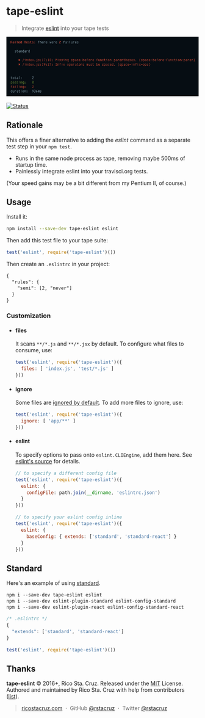 # tape-eslint

> Integrate [eslint][] into your tape tests

![](https://raw.githubusercontent.com/rstacruz/tape-standard/gh-pages/screenshot.png)

[![Status](https://travis-ci.org/rstacruz/tape-eslint.svg?branch=master)](https://travis-ci.org/rstacruz/tape-eslint "See test builds")

[eslint]: http://eslint.org/

## Rationale

This offers a finer alternative to adding the *eslint* command as a separate test step in your `npm test`.

* Runs in the same node process as tape, removing maybe 500ms of startup time.
* Painlessly integrate eslint into your travisci.org tests.

(Your speed gains may be a bit different from my Pentium II, of course.)

## Usage

Install it:

```sh
npm install --save-dev tape-eslint eslint
```

Then add this test file to your tape suite:

```js
test('eslint', require('tape-eslint')())
```

Then create an `.eslintrc` in your project:

```
{
  "rules": {
    "semi": [2, "never"]
  }
}
```

### Customization

* #### files
  It scans `**/*.js` and `**/*.jsx` by default. To configure what files to consume, use:

  ```js
  test('eslint', require('tape-eslint')({
    files: [ 'index.js', 'test/*.js' ]
  }))
  ```

* #### ignore
  Some files are [ignored by default][ignores]. To add more files to ignore, use:

  ```js
  test('eslint', require('tape-eslint')({
    ignore: [ 'app/**' ]
  }))
  ```

* #### eslint
  To specify options to pass onto `eslint.CLIEngine`, add them here. See [eslint's source](https://github.com/eslint/eslint/blob/v1.10.3/lib/cli-engine.js#L47-L60) for details.

  ```js
  // to specify a different config file
  test('eslint', require('tape-eslint')({
    eslint: {
      configFile: path.join(__dirname, 'eslintrc.json')
    }
  }))
  ```

  ```js
  // to specify your eslint config inline
  test('eslint', require('tape-eslint')({
    eslint: {
      baseConfig: { extends: ['standard', 'standard-react'] }
    }
  }))
  ```

[ignores]: /eslint.js

## Standard

Here's an example of using [standard].

```
npm i --save-dev tape-eslint eslint
npm i --save-dev eslint-plugin-standard eslint-config-standard
npm i --save-dev eslint-plugin-react eslint-config-standard-react
```

```js
/* .eslintrc */
{
  "extends": ['standard', 'standard-react']
}
```

```js
test('eslint', require('tape-eslint')())
```

[standard]: https://www.npmjs.com/package/standard
[tape]: https://github.com/substack/tape

## Thanks

**tape-eslint** © 2016+, Rico Sta. Cruz. Released under the [MIT] License.<br>
Authored and maintained by Rico Sta. Cruz with help from contributors ([list][contributors]).

> [ricostacruz.com](http://ricostacruz.com) &nbsp;&middot;&nbsp;
> GitHub [@rstacruz](https://github.com/rstacruz) &nbsp;&middot;&nbsp;
> Twitter [@rstacruz](https://twitter.com/rstacruz)

[MIT]: http://mit-license.org/
[contributors]: http://github.com/rstacruz/tape-eslint/contributors
